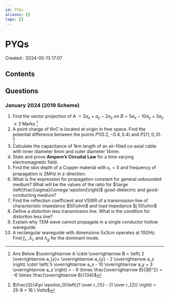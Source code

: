 ```yaml
---
id: PYQs
aliases: []
tags: []
---
```


# PYQs

Created : 2024-05-13 17:07

## Contents

## Questions

### January 2024 (2019 Scheme)

1. Find the vector projection of A $= 2a_x + a_y − 2a_z$ on $B = 5a_x − 10a_y + 3a_z$ -> 3 Marks [^1]
2. A point charge of $6 nC$ is located at origin in free space. Find the potential difference between the points $P1 (0.2,-0.4, 0.4)$ and $P2 (1, 0, 0)$. [^2]
3. Calculate the capacitance of $1 km$ length of an air-filled co-axial cable with inner diameter $6 mm$ and outer diameter $14 mm$.
4. State and prove **Ampere’s Circuital Law** for a time varying electromagnetic field.
5. Find the skin depth of a Copper material with $\epsilon_r = 5$ and frequency of propagation is $2MHz$ in z-direction.
6. What is the expression for propagation constant for general unbounded medium? What will be the values of the ratio for $\large \left(\frac{\sigma}{\omega \epsilon}\right)$ good-dielectric and good-conducting medium?
7. Find the reflection coefficient and VSWR of a transmission line of characteristic impedance $50\ohm$ and load impedance $j 50\ohm$
8. Define a distortion less transmission line. What is the condition for distortion less line?
9. Explain why TEM wave cannot propagate in a single conductor hollow waveguide.
10. A rectangular waveguide with dimensions 5x3cm operates at $10GHz$. Find $f_c$ ,$\lambda_c$ and $\lambda_g$ for the dominant mode.





[^1]:  Ans Below 
$\overrightarrow A \cdot \overrightarrow B = \left( 2 \overrightarrow a_{x}+ \overrightarrow a_{y} - 2 \overrightarrow a_z \right) \cdot \left( 5 \overrightarrow a_x - 10 \overrightarrow a_y + 3 \overrightarrow a_z \right) = - 6 \times \frac{\overrightarrow B}{|B|^2} = -6 \times \frac{\overrightarrow B}{134}$

[^2]: $\frac{Q}{4\pi \epsilon_0}\left({1 \over r_{1}} - {1 \over r_{2}} \right) = 25-9 = 16 \ Volts$

